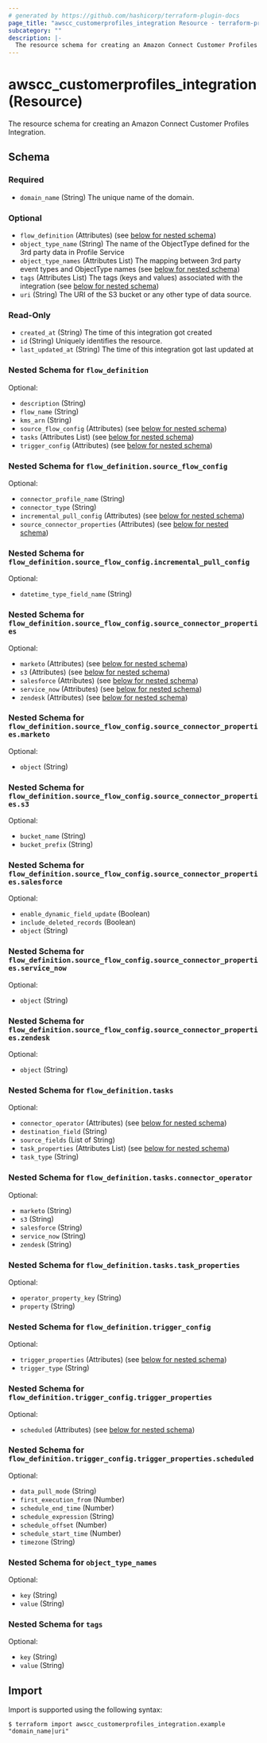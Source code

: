 ```yaml
---
# generated by https://github.com/hashicorp/terraform-plugin-docs
page_title: "awscc_customerprofiles_integration Resource - terraform-provider-awscc"
subcategory: ""
description: |-
  The resource schema for creating an Amazon Connect Customer Profiles Integration.
---
```


# awscc_customerprofiles_integration (Resource)

The resource schema for creating an Amazon Connect Customer Profiles Integration.



<!-- schema generated by tfplugindocs -->
## Schema

### Required

- `domain_name` (String) The unique name of the domain.

### Optional

- `flow_definition` (Attributes) (see [below for nested schema](#nestedatt--flow_definition))
- `object_type_name` (String) The name of the ObjectType defined for the 3rd party data in Profile Service
- `object_type_names` (Attributes List) The mapping between 3rd party event types and ObjectType names (see [below for nested schema](#nestedatt--object_type_names))
- `tags` (Attributes List) The tags (keys and values) associated with the integration (see [below for nested schema](#nestedatt--tags))
- `uri` (String) The URI of the S3 bucket or any other type of data source.

### Read-Only

- `created_at` (String) The time of this integration got created
- `id` (String) Uniquely identifies the resource.
- `last_updated_at` (String) The time of this integration got last updated at

<a id="nestedatt--flow_definition"></a>
### Nested Schema for `flow_definition`

Optional:

- `description` (String)
- `flow_name` (String)
- `kms_arn` (String)
- `source_flow_config` (Attributes) (see [below for nested schema](#nestedatt--flow_definition--source_flow_config))
- `tasks` (Attributes List) (see [below for nested schema](#nestedatt--flow_definition--tasks))
- `trigger_config` (Attributes) (see [below for nested schema](#nestedatt--flow_definition--trigger_config))

<a id="nestedatt--flow_definition--source_flow_config"></a>
### Nested Schema for `flow_definition.source_flow_config`

Optional:

- `connector_profile_name` (String)
- `connector_type` (String)
- `incremental_pull_config` (Attributes) (see [below for nested schema](#nestedatt--flow_definition--source_flow_config--incremental_pull_config))
- `source_connector_properties` (Attributes) (see [below for nested schema](#nestedatt--flow_definition--source_flow_config--source_connector_properties))

<a id="nestedatt--flow_definition--source_flow_config--incremental_pull_config"></a>
### Nested Schema for `flow_definition.source_flow_config.incremental_pull_config`

Optional:

- `datetime_type_field_name` (String)


<a id="nestedatt--flow_definition--source_flow_config--source_connector_properties"></a>
### Nested Schema for `flow_definition.source_flow_config.source_connector_properties`

Optional:

- `marketo` (Attributes) (see [below for nested schema](#nestedatt--flow_definition--source_flow_config--source_connector_properties--marketo))
- `s3` (Attributes) (see [below for nested schema](#nestedatt--flow_definition--source_flow_config--source_connector_properties--s3))
- `salesforce` (Attributes) (see [below for nested schema](#nestedatt--flow_definition--source_flow_config--source_connector_properties--salesforce))
- `service_now` (Attributes) (see [below for nested schema](#nestedatt--flow_definition--source_flow_config--source_connector_properties--service_now))
- `zendesk` (Attributes) (see [below for nested schema](#nestedatt--flow_definition--source_flow_config--source_connector_properties--zendesk))

<a id="nestedatt--flow_definition--source_flow_config--source_connector_properties--marketo"></a>
### Nested Schema for `flow_definition.source_flow_config.source_connector_properties.marketo`

Optional:

- `object` (String)


<a id="nestedatt--flow_definition--source_flow_config--source_connector_properties--s3"></a>
### Nested Schema for `flow_definition.source_flow_config.source_connector_properties.s3`

Optional:

- `bucket_name` (String)
- `bucket_prefix` (String)


<a id="nestedatt--flow_definition--source_flow_config--source_connector_properties--salesforce"></a>
### Nested Schema for `flow_definition.source_flow_config.source_connector_properties.salesforce`

Optional:

- `enable_dynamic_field_update` (Boolean)
- `include_deleted_records` (Boolean)
- `object` (String)


<a id="nestedatt--flow_definition--source_flow_config--source_connector_properties--service_now"></a>
### Nested Schema for `flow_definition.source_flow_config.source_connector_properties.service_now`

Optional:

- `object` (String)


<a id="nestedatt--flow_definition--source_flow_config--source_connector_properties--zendesk"></a>
### Nested Schema for `flow_definition.source_flow_config.source_connector_properties.zendesk`

Optional:

- `object` (String)




<a id="nestedatt--flow_definition--tasks"></a>
### Nested Schema for `flow_definition.tasks`

Optional:

- `connector_operator` (Attributes) (see [below for nested schema](#nestedatt--flow_definition--tasks--connector_operator))
- `destination_field` (String)
- `source_fields` (List of String)
- `task_properties` (Attributes List) (see [below for nested schema](#nestedatt--flow_definition--tasks--task_properties))
- `task_type` (String)

<a id="nestedatt--flow_definition--tasks--connector_operator"></a>
### Nested Schema for `flow_definition.tasks.connector_operator`

Optional:

- `marketo` (String)
- `s3` (String)
- `salesforce` (String)
- `service_now` (String)
- `zendesk` (String)


<a id="nestedatt--flow_definition--tasks--task_properties"></a>
### Nested Schema for `flow_definition.tasks.task_properties`

Optional:

- `operator_property_key` (String)
- `property` (String)



<a id="nestedatt--flow_definition--trigger_config"></a>
### Nested Schema for `flow_definition.trigger_config`

Optional:

- `trigger_properties` (Attributes) (see [below for nested schema](#nestedatt--flow_definition--trigger_config--trigger_properties))
- `trigger_type` (String)

<a id="nestedatt--flow_definition--trigger_config--trigger_properties"></a>
### Nested Schema for `flow_definition.trigger_config.trigger_properties`

Optional:

- `scheduled` (Attributes) (see [below for nested schema](#nestedatt--flow_definition--trigger_config--trigger_properties--scheduled))

<a id="nestedatt--flow_definition--trigger_config--trigger_properties--scheduled"></a>
### Nested Schema for `flow_definition.trigger_config.trigger_properties.scheduled`

Optional:

- `data_pull_mode` (String)
- `first_execution_from` (Number)
- `schedule_end_time` (Number)
- `schedule_expression` (String)
- `schedule_offset` (Number)
- `schedule_start_time` (Number)
- `timezone` (String)





<a id="nestedatt--object_type_names"></a>
### Nested Schema for `object_type_names`

Optional:

- `key` (String)
- `value` (String)


<a id="nestedatt--tags"></a>
### Nested Schema for `tags`

Optional:

- `key` (String)
- `value` (String)

## Import

Import is supported using the following syntax:

```shell
$ terraform import awscc_customerprofiles_integration.example "domain_name|uri"
```
